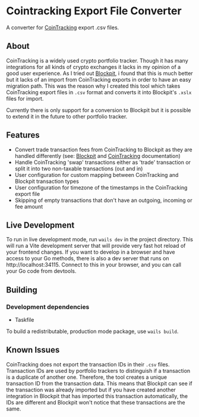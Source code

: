 # Cointracking Export File Converter

A converter for [CoinTracking](https://cointracking.info/) export .csv files. 

## About

CoinTracking is a widely used crypto portfolio tracker. Though it has many integrations for all kinds of crypto exchanges it lacks in my opinion of a good user experience.
As I tried out [Blockpit](https://www.blockpit.io/), i found that this is much better but it lacks of an import from CoinTracking exports in order to have an easy migration path.
This was the reason why I created this tool which takes CoinTracking export files in `.csv` format and converts it into Blockpit's `.xslx` files for import.

Currently there is only support for a conversion to Blockpit but it is possible to extend it in the future to other portfolio tracker.

## Features

- Convert trade transaction fees from CoinTracking to Blockpit as they are handled differently (see: [Blockpit](https://help.blockpit.io/hc/en-us/articles/360011882020-Transaction-Label-Trade) and [CoinTracking](https://cointracking.freshdesk.com/en/support/solutions/articles/29000039588-how-fees-are-handled-within-cointracking) documentation)
- Handle CoinTracking 'swap' transactions either as 'trade' transaction or split it into two non-taxable transactions (out and in)
- User configuration for custom mapping between CoinTracking and Blockpit transaction types
- User configuration for timezone of the timestamps in the CoinTracking export file 
- Skipping of empty transactions that don't have an outgoing, incoming or fee amount

## Live Development

To run in live development mode, run `wails dev` in the project directory. This will run a Vite development
server that will provide very fast hot reload of your frontend changes. If you want to develop in a browser
and have access to your Go methods, there is also a dev server that runs on http://localhost:34115. Connect
to this in your browser, and you can call your Go code from devtools.

## Building

### Development dependencies

- Taskfile

To build a redistributable, production mode package, use `wails build`.

## Known Issues

CoinTracking does not export the transaction IDs in their `.csv` files. Transaction IDs are used by portfolio trackers to distinguish if a transaction is a duplicate of another one. 
Therefore, the tool creates a unique transaction ID from the transaction data. This means that Blockpit can see if the transaction was already imported but if you have created another integration in Blockpit that has imported this transaction automatically, the IDs are different and Blockpit won't notice that these transactions are the same.
